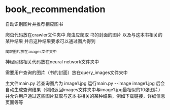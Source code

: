 # book_recommendation
自动识别图片并推荐相应图书


爬虫代码放在crawler文件夹中
	爬虫应爬取 书的封面的图片 以及与这本书相关的某种结果 
	并且这种结果要求可以通过图片得到
	
	爬取图片放在images文件夹中
	
神经网络相关代码放在neural network文件夹中

需要用户查询的图片（书的封面）放在query_images文件夹中

主文件main.py
	若查询图片为 image1.jpg
	运行main.py  --image image1.jpg 后会自动生成查询结果（例如返回images文件夹中与image1.jpg最相似的10张图片）
    并允许用户通过这些图片获取与这本书相关的某种结果，例如下载链接，详细信息页面等等
	
	
